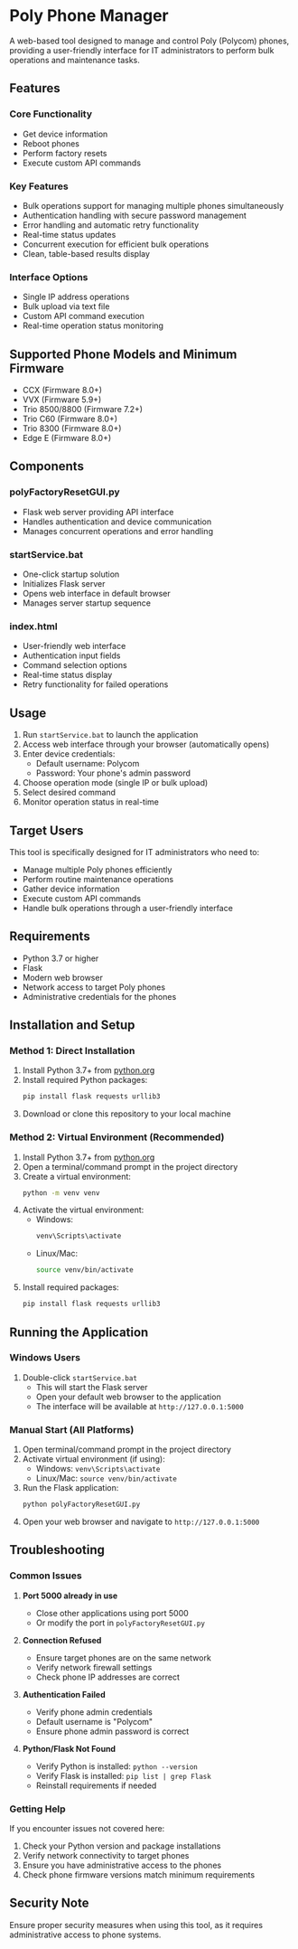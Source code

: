 # Poly Phone Manager

A web-based tool designed to manage and control Poly (Polycom) phones, providing a user-friendly interface for IT administrators to perform bulk operations and maintenance tasks.

## Features

### Core Functionality
- Get device information
- Reboot phones
- Perform factory resets
- Execute custom API commands

### Key Features
- Bulk operations support for managing multiple phones simultaneously
- Authentication handling with secure password management
- Error handling and automatic retry functionality
- Real-time status updates
- Concurrent execution for efficient bulk operations
- Clean, table-based results display

### Interface Options
- Single IP address operations
- Bulk upload via text file
- Custom API command execution
- Real-time operation status monitoring

## Supported Phone Models and Minimum Firmware
- CCX (Firmware 8.0+)
- VVX (Firmware 5.9+)
- Trio 8500/8800 (Firmware 7.2+)
- Trio C60 (Firmware 8.0+)
- Trio 8300 (Firmware 8.0+)
- Edge E (Firmware 8.0+)

## Components

### polyFactoryResetGUI.py
- Flask web server providing API interface
- Handles authentication and device communication
- Manages concurrent operations and error handling

### startService.bat
- One-click startup solution
- Initializes Flask server
- Opens web interface in default browser
- Manages server startup sequence

### index.html
- User-friendly web interface
- Authentication input fields
- Command selection options
- Real-time status display
- Retry functionality for failed operations

## Usage

1. Run `startService.bat` to launch the application
2. Access web interface through your browser (automatically opens)
3. Enter device credentials:
   - Default username: Polycom
   - Password: Your phone's admin password
4. Choose operation mode (single IP or bulk upload)
5. Select desired command
6. Monitor operation status in real-time

## Target Users
This tool is specifically designed for IT administrators who need to:
- Manage multiple Poly phones efficiently
- Perform routine maintenance operations
- Gather device information
- Execute custom API commands
- Handle bulk operations through a user-friendly interface

## Requirements
- Python 3.7 or higher
- Flask
- Modern web browser
- Network access to target Poly phones
- Administrative credentials for the phones

## Installation and Setup

### Method 1: Direct Installation
1. Install Python 3.7+ from [python.org](https://www.python.org/downloads/)
2. Install required Python packages:
   ```bash
   pip install flask requests urllib3
   ```
3. Download or clone this repository to your local machine

### Method 2: Virtual Environment (Recommended)
1. Install Python 3.7+ from [python.org](https://www.python.org/downloads/)
2. Open a terminal/command prompt in the project directory
3. Create a virtual environment:
   ```bash
   python -m venv venv
   ```
4. Activate the virtual environment:
   - Windows:
     ```bash
     venv\Scripts\activate
     ```
   - Linux/Mac:
     ```bash
     source venv/bin/activate
     ```
5. Install required packages:
   ```bash
   pip install flask requests urllib3
   ```

## Running the Application

### Windows Users
1. Double-click `startService.bat`
   - This will start the Flask server
   - Open your default web browser to the application
   - The interface will be available at `http://127.0.0.1:5000`

### Manual Start (All Platforms)
1. Open terminal/command prompt in the project directory
2. Activate virtual environment (if using):
   - Windows: `venv\Scripts\activate`
   - Linux/Mac: `source venv/bin/activate`
3. Run the Flask application:
   ```bash
   python polyFactoryResetGUI.py
   ```
4. Open your web browser and navigate to `http://127.0.0.1:5000`

## Troubleshooting

### Common Issues
1. **Port 5000 already in use**
   - Close other applications using port 5000
   - Or modify the port in `polyFactoryResetGUI.py`

2. **Connection Refused**
   - Ensure target phones are on the same network
   - Verify network firewall settings
   - Check phone IP addresses are correct

3. **Authentication Failed**
   - Verify phone admin credentials
   - Default username is "Polycom"
   - Ensure phone admin password is correct

4. **Python/Flask Not Found**
   - Verify Python is installed: `python --version`
   - Verify Flask is installed: `pip list | grep Flask`
   - Reinstall requirements if needed

### Getting Help
If you encounter issues not covered here:
1. Check your Python version and package installations
2. Verify network connectivity to target phones
3. Ensure you have administrative access to the phones
4. Check phone firmware versions match minimum requirements

## Security Note
Ensure proper security measures when using this tool, as it requires administrative access to phone systems. 
